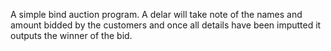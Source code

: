 A simple bind auction program. A delar will take note of the names and amount bidded by the customers and once all details have been imputted it outputs the winner of the bid.
